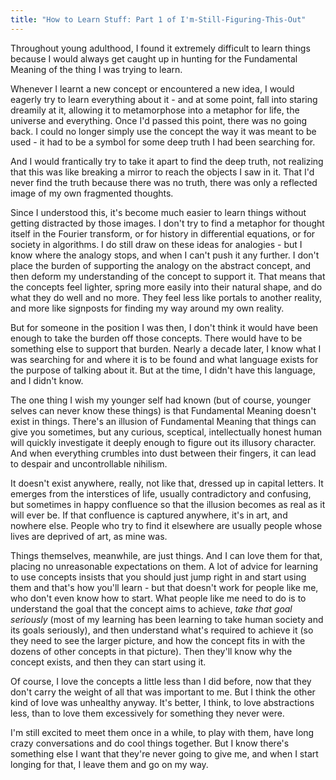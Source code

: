 ```yaml
---
title: "How to Learn Stuff: Part 1 of I'm-Still-Figuring-This-Out"
---
```


Throughout young adulthood, I found it extremely difficult to learn things because I would always get caught up in hunting for the Fundamental Meaning of the thing I was trying to learn. 

Whenever I learnt a new concept or encountered a new idea, I would eagerly try to learn everything about it - and at some point, fall into staring dreamily at it, allowing it to metamorphose into a metaphor for life, the universe and everything. Once I'd passed this point, there was no going back. I could no longer simply use the concept the way it was meant to be used - it had to be a symbol for some deep truth I had been searching for. 

<!--more-->

And I would frantically try to take it apart to find the deep truth, not realizing that this was like breaking a mirror to reach the objects I saw in it. That I'd never find the truth because there was no truth, there was only a reflected image of my own fragmented thoughts.

Since I understood this, it's become much easier to learn things without getting distracted by those images. I don't try to find a metaphor for thought itself in the Fourier transform, or for history in differential equations, or for society in algorithms. I do still draw on these ideas for analogies - but I know where the analogy stops, and when I can't push it any further. I don't place the burden of supporting the analogy on the abstract concept, and then deform my understanding of the concept to support it. That means that the concepts feel lighter, spring more easily into their natural shape, and do what they do well and no more. They feel less like portals to another reality, and more like signposts for finding my way around my own reality.

But for someone in the position I was then, I don't think it would have been enough to take the burden off those concepts. There would have to be something else to support that burden. Nearly a decade later, I know what I was searching for and where it is to be found and what language exists for the purpose of talking about it. But at the time, I didn't have this language, and I didn't know.

The one thing I wish my younger self had known (but of course, younger selves can never know these things) is that Fundamental Meaning doesn't exist in things. There's an illusion of Fundamental Meaning that things can give you sometimes, but any curious, sceptical, intellectually honest human will quickly investigate it deeply enough to figure out its illusory character. And when everything crumbles into dust between their fingers, it can lead to despair and uncontrollable nihilism. 

It doesn't exist anywhere, really, not like that, dressed up in capital letters. It emerges from the interstices of life, usually contradictory and confusing, but sometimes in happy confluence so that the illusion becomes as real as it will ever be. If that confluence is captured anywhere, it's in art, and nowhere else. People who try to find it elsewhere are usually people whose lives are deprived of art, as mine was.

Things themselves, meanwhile, are just things. And I can love them for that, placing no unreasonable expectations on them. A lot of advice for learning to use concepts insists that you should just jump right in and start using them and that's how you'll learn - but that doesn't work for people like me, who don't even know how to start. What people like me need to do is to understand the goal that the concept aims to achieve, *take that goal seriously* (most of my learning has been learning to take human society and its goals seriously), and then understand what's required to achieve it (so they need to see the larger picture, and how the concept fits in with the dozens of other concepts in that picture). Then they'll know why the concept exists, and then they can start using it.

Of course, I love the concepts a little less than I did before, now that they don't carry the weight of all that was important to me. But I think the other kind of love was unhealthy anyway. It's better, I think, to love abstractions less, than to love them excessively for something they never were. 

I'm still excited to meet them once in a while, to play with them, have long crazy conversations and do cool things together. But I know there's something else I want that they're never going to give me, and when I start longing for that, I leave them and go on my way.
